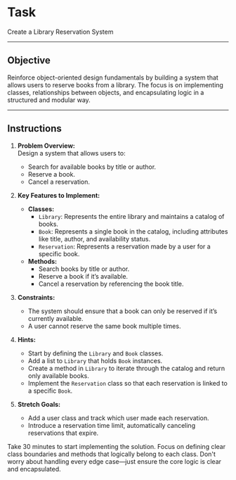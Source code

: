 # Task

Create a Library Reservation System

---

## Objective

Reinforce object-oriented design fundamentals by building a system that allows users to reserve books from a library. The focus is on implementing classes, relationships between objects, and encapsulating logic in a structured and modular way.

---

## Instructions

1. **Problem Overview:**  
   Design a system that allows users to:
   - Search for available books by title or author.  
   - Reserve a book.  
   - Cancel a reservation.

2. **Key Features to Implement:**  
   - **Classes:**  
     - `Library`: Represents the entire library and maintains a catalog of books.  
     - `Book`: Represents a single book in the catalog, including attributes like title, author, and availability status.  
     - `Reservation`: Represents a reservation made by a user for a specific book.  
   - **Methods:**  
     - Search books by title or author.  
     - Reserve a book if it’s available.  
     - Cancel a reservation by referencing the book title.

3. **Constraints:**  
   - The system should ensure that a book can only be reserved if it’s currently available.  
   - A user cannot reserve the same book multiple times.

4. **Hints:**  
   - Start by defining the `Library` and `Book` classes.  
   - Add a list to `Library` that holds `Book` instances.  
   - Create a method in `Library` to iterate through the catalog and return only available books.  
   - Implement the `Reservation` class so that each reservation is linked to a specific `Book`.

5. **Stretch Goals:**  
   - Add a user class and track which user made each reservation.  
   - Introduce a reservation time limit, automatically canceling reservations that expire.

Take 30 minutes to start implementing the solution. Focus on defining clear class boundaries and methods that logically belong to each class. Don't worry about handling every edge case—just ensure the core logic is clear and encapsulated.
